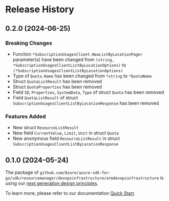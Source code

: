 # Release History

## 0.2.0 (2024-06-25)
### Breaking Changes

- Function `*SubscriptionUsagesClient.NewListByLocationPager` parameter(s) have been changed from `(string, *SubscriptionUsagesClientListByLocationOptions)` to `(*SubscriptionUsagesClientListByLocationOptions)`
- Type of `Quota.Name` has been changed from `*string` to `*QuotaName`
- Struct `QuotaListResult` has been removed
- Struct `QuotaProperties` has been removed
- Field `ID`, `Properties`, `SystemData`, `Type` of struct `Quota` has been removed
- Field `QuotaListResult` of struct `SubscriptionUsagesClientListByLocationResponse` has been removed

### Features Added

- New struct `ResourceListResult`
- New field `CurrentValue`, `Limit`, `Unit` in struct `Quota`
- New anonymous field `ResourceListResult` in struct `SubscriptionUsagesClientListByLocationResponse`


## 0.1.0 (2024-05-24)

The package of `github.com/Azure/azure-sdk-for-go/sdk/resourcemanager/devopsinfrastructure/armdevopsinfrastructure` is using our [next generation design principles](https://azure.github.io/azure-sdk/general_introduction.html).

To learn more, please refer to our documentation [Quick Start](https://aka.ms/azsdk/go/mgmt).